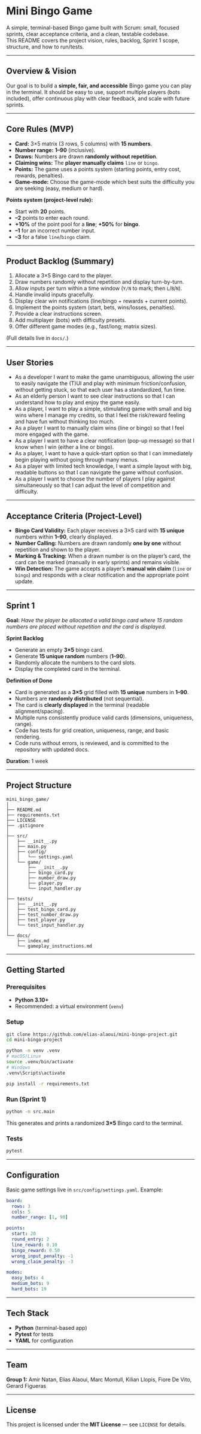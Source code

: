 # Mini Bingo Game

A simple, terminal-based Bingo game built with Scrum: small, focused sprints, clear acceptance criteria, and a clean, testable codebase.  
This README covers the project vision, rules, backlog, Sprint 1 scope, structure, and how to run/tests.

---

## Overview & Vision
Our goal is to build a **simple, fair, and accessible** Bingo game you can play in the terminal. It should be easy to use, support multiple players (bots included), offer continuous play with clear feedback, and scale with future sprints.

---

## Core Rules (MVP)
- **Card:** 3×5 matrix (3 rows, 5 columns) with **15 numbers**.
- **Number range:** **1–90** (inclusive).
- **Draws:** Numbers are drawn **randomly without repetition**.
- **Claiming wins:** The **player manually claims** `line` or `bingo`.
- **Points:** The game uses a points system (starting points, entry cost, rewards, penalties).
- **Game-mode:** Choose the game-mode which best suits the difficulty you are seeking (easy, medium or hard).

**Points system (project-level rule):**
- Start with **20** points.  
- **–2** points to enter each round.  
- **+10%** of the point pool for a **line**; **+50%** for **bingo**.  
- **–1** for an incorrect number input.  
- **–3** for a false `line`/`bingo` claim.

---

## Product Backlog (Summary)
1. Allocate a 3×5 Bingo card to the player.  
2. Draw numbers randomly without repetition and display turn-by-turn.  
3. Allow inputs per turn within a time window (`Y/N` to mark; then `L`/`B`/`N`).  
4. Handle invalid inputs gracefully.  
5. Display clear win notifications (line/bingo + rewards + current points).  
6. Implement the points system (start, bets, wins/losses, penalties).  
7. Provide a clear instructions screen.  
8. Add multiplayer (bots) with difficulty presets.  
9. Offer different game modes (e.g., fast/long; matrix sizes).

(Full details live in `docs/`.)

---

## User Stories
- As a developer I want to make the game unambiguous, allowing the user to easily navigate the (T)UI and play with minimum friction/confusion, without getting stuck, so that each user has a standardized, fun time.  
- As an elderly person I want to see clear instructions so that I can understand how to play and enjoy the game easily.  
- As a player, I want to play a simple, stimulating game with small and big wins where I manage my credits, so that I feel the risk/reward feeling and have fun without thinking too much.  
- As a player I want to manually claim wins (line or bingo) so that I feel more engaged with the game.  
- As a player I want to have a clear notification (pop-up message) so that I know when I win (either a line or bingo).  
- As a player, I want to have a quick-start option so that I can immediately begin playing without going through many menus.  
- As a player with limited tech knowledge, I want a simple layout with big, readable buttons so that I can navigate the game without confusion.  
- As a player I want to choose the number of players I play against simultaneously so that I can adjust the level of competition and difficulty. 

---

## Acceptance Criteria (Project-Level)
- **Bingo Card Validity:** Each player receives a 3×5 card with **15 unique** numbers within **1–90**, clearly displayed.  
- **Number Calling:** Numbers are drawn randomly **one by one** without repetition and shown to the player.  
- **Marking & Tracking:** When a drawn number is on the player’s card, the card can be marked (manually in early sprints) and remains visible.  
- **Win Detection:** The game accepts a player’s **manual win claim** (`line` or `bingo`) and responds with a clear notification and the appropriate point update.

---

## Sprint 1
**Goal:** *Have the player be allocated a valid bingo card where 15 random numbers are placed without repetition and the card is displayed.*

**Sprint Backlog**
- Generate an empty **3×5** bingo card.  
- Generate **15 unique random** numbers (**1–90**).  
- Randomly allocate the numbers to the card slots.  
- Display the completed card in the terminal.

**Definition of Done**
- Card is generated as a **3×5** grid filled with **15 unique** numbers in **1–90**.  
- Numbers are **randomly distributed** (not sequential).  
- The card is **clearly displayed** in the terminal (readable alignment/spacing).  
- Multiple runs consistently produce valid cards (dimensions, uniqueness, range).  
- Code has tests for grid creation, uniqueness, range, and basic rendering.  
- Code runs without errors, is reviewed, and is committed to the repository with updated docs.

**Duration:** 1 week

---

## Project Structure
```
mini_bingo_game/
│
├── README.md
├── requirements.txt
├── LICENSE
├── .gitignore
│
├── src/
│   ├── __init__.py
│   ├── main.py
│   ├── config/
│   │   └── settings.yaml
│   └── game/
│       ├── __init__.py
│       ├── bingo_card.py
│       ├── number_draw.py
│       ├── player.py
│       └── input_handler.py
│
├── tests/
│   ├── __init__.py
│   ├── test_bingo_card.py
│   ├── test_number_draw.py
│   ├── test_player.py
│   └── test_input_handler.py
│
└── docs/
    ├── index.md
    └── gameplay_instructions.md
```

---

## Getting Started

### Prerequisites
- **Python 3.10+**
- Recommended: a virtual environment (`venv`)

### Setup
```bash
git clone https://github.com/elias-alaoui/mini-bingo-project.git
cd mini-bingo-project

python -m venv .venv
# macOS/Linux
source .venv/bin/activate
# Windows
.venv\Scripts\activate

pip install -r requirements.txt
```

### Run (Sprint 1)
```bash
python -m src.main
```
This generates and prints a randomized **3×5** Bingo card to the terminal.

### Tests
```bash
pytest
```

---

## Configuration
Basic game settings live in `src/config/settings.yaml`. Example:
```yaml
board:
  rows: 3
  cols: 5
  number_range: [1, 90]

points:
  start: 20
  round_entry: 2
  line_reward: 0.10
  bingo_reward: 0.50
  wrong_input_penalty: -1
  wrong_claim_penalty: -3

modes:
  easy_bots: 4
  medium_bots: 9
  hard_bots: 19
```

---

## Tech Stack
- **Python** (terminal-based app)
- **Pytest** for tests
- **YAML** for configuration

---

## Team
**Group 1:** Amir Natan, Elias Alaoui, Marc Montull, Kilian Llopis, Fiore De Vito, Gerard Figueras

---

## License
This project is licensed under the **MIT License** — see `LICENSE` for details.

